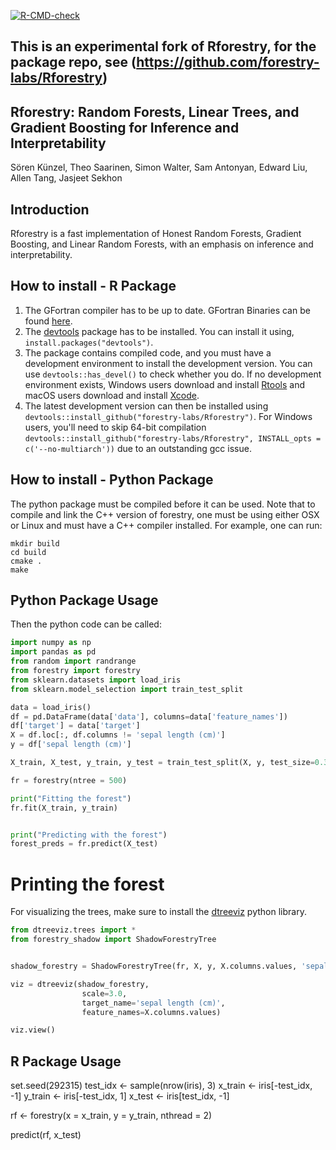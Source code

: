 [![R-CMD-check](https://github.com/forestry-labs/Rforestry/actions/workflows/check-noncontainerized.yaml/badge.svg)](https://github.com/forestry-labs/Rforestry/actions/workflows/check-noncontainerized.yaml)

## This is an experimental fork of Rforestry, for the package repo, see (https://github.com/forestry-labs/Rforestry)

## Rforestry: Random Forests, Linear Trees, and Gradient Boosting for Inference and Interpretability

Sören Künzel, Theo Saarinen, Simon Walter, Sam Antonyan, Edward Liu, Allen Tang, Jasjeet Sekhon


## Introduction

Rforestry is a fast implementation of Honest Random Forests, Gradient Boosting,
and Linear Random Forests, with an emphasis on inference and interpretability.

## How to install - R Package
1. The GFortran compiler has to be up to date. GFortran Binaries can be found [here](https://gcc.gnu.org/wiki/GFortranBinaries).
2. The [devtools](https://github.com/r-lib/devtools) package has to be installed. You can install it using,  `install.packages("devtools")`.
3. The package contains compiled code, and you must have a development environment to install the development version. You can use `devtools::has_devel()` to check whether you do. If no development environment exists, Windows users download and install [Rtools](https://cran.r-project.org/bin/windows/Rtools/) and macOS users download and install [Xcode](https://apps.apple.com/us/app/xcode/id497799835).
4. The latest development version can then be installed using
`devtools::install_github("forestry-labs/Rforestry")`. For Windows users, you'll need to skip 64-bit compilation `devtools::install_github("forestry-labs/Rforestry", INSTALL_opts = c('--no-multiarch'))` due to an outstanding gcc issue.


## How to install - Python Package

The python package must be compiled before it can be used. 
Note that to compile and link the C++ version of forestry, one must be using either OSX or Linux and must have a C++ compiler installed.
For example, one can run:

```
mkdir build
cd build
cmake .
make

```

## Python Package Usage

Then the python code can be called:

```python
import numpy as np
import pandas as pd
from random import randrange
from forestry import forestry
from sklearn.datasets import load_iris
from sklearn.model_selection import train_test_split

data = load_iris()
df = pd.DataFrame(data['data'], columns=data['feature_names'])
df['target'] = data['target']
X = df.loc[:, df.columns != 'sepal length (cm)']
y = df['sepal length (cm)']

X_train, X_test, y_train, y_test = train_test_split(X, y, test_size=0.33, random_state=42)

fr = forestry(ntree = 500)

print("Fitting the forest")
fr.fit(X_train, y_train)


print("Predicting with the forest")
forest_preds = fr.predict(X_test)

```

# Printing the forest

For visualizing the trees, make sure to install the [dtreeviz](https://github.com/parrt/dtreeviz#readme) python library.

```python
from dtreeviz.trees import *
from forestry_shadow import ShadowForestryTree


shadow_forestry = ShadowForestryTree(fr, X, y, X.columns.values, 'sepal length (cm)', tree_id=0)

viz = dtreeviz(shadow_forestry,
                scale=3.0,
                target_name='sepal length (cm)',
                feature_names=X.columns.values)

viz.view()

```


## R Package Usage




set.seed(292315)
test_idx <- sample(nrow(iris), 3)
x_train <- iris[-test_idx, -1]
y_train <- iris[-test_idx, 1]
x_test <- iris[test_idx, -1]

rf <- forestry(x = x_train, y = y_train, nthread = 2)

predict(rf, x_test)
```
